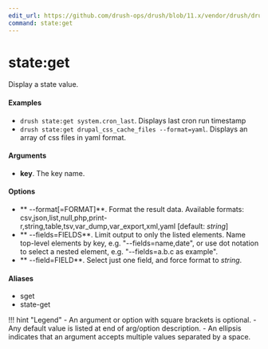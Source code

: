```yaml
---
edit_url: https://github.com/drush-ops/drush/blob/11.x/vendor/drush/drush/src/Drupal/Commands/core/StateCommands.php
command: state:get
---
```

# state:get

Display a state value.

#### Examples

- <code>drush state:get system.cron_last</code>. Displays last cron run timestamp
- <code>drush state:get drupal_css_cache_files --format=yaml</code>. Displays an array of css files in yaml format.

#### Arguments

- **key**. The key name.

#### Options

- ** --format[=FORMAT]**. Format the result data. Available formats: csv,json,list,null,php,print-r,string,table,tsv,var_dump,var_export,xml,yaml [default: *string*]
- ** --fields=FIELDS**. Limit output to only the listed elements. Name top-level elements by key, e.g. "--fields=name,date", or use dot notation to select a nested element, e.g. "--fields=a.b.c as example".
- ** --field=FIELD**. Select just one field, and force format to *string*.

#### Aliases

- sget
- state-get

!!! hint "Legend"
    - An argument or option with square brackets is optional.
    - Any default value is listed at end of arg/option description.
    - An ellipsis indicates that an argument accepts multiple values separated by a space.